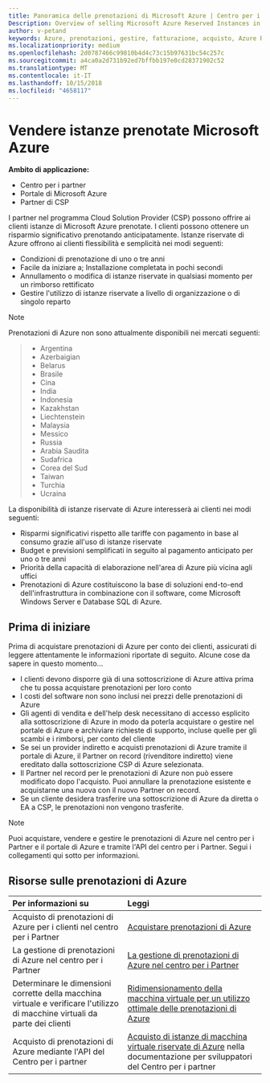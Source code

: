 ```yaml
---
title: Panoramica delle prenotazioni di Microsoft Azure | Centro per i partner
Description: Overview of selling Microsoft Azure Reserved Instances in CSP.
author: v-petand
keywords: Azure, prenotazioni, gestire, fatturazione, acquisto, Azure RI, istanze riservate di Azure
ms.localizationpriority: medium
ms.openlocfilehash: 2d0787466c99810b4d4c73c15b97631bc54c257c
ms.sourcegitcommit: a4ca0a2d731b92ed7bffbb197e0cd28371902c52
ms.translationtype: MT
ms.contentlocale: it-IT
ms.lasthandoff: 10/15/2018
ms.locfileid: "4658117"
---
```

# <a name="sell-microsoft-azure-reserved-instances"></a>Vendere istanze prenotate Microsoft Azure 

**Ambito di applicazione:**

-  Centro per i partner
-  Portale di Microsoft Azure
-  Partner di CSP

I partner nel programma Cloud Solution Provider (CSP) possono offrire ai clienti istanze di Microsoft Azure prenotate. I clienti possono ottenere un risparmio significativo prenotando anticipatamente. Istanze riservate di Azure offrono ai clienti flessibilità e semplicità nei modi seguenti:

-   Condizioni di prenotazione di uno o tre anni 
-   Facile da iniziare a; Installazione completata in pochi secondi 
-   Annullamento o modifica di istanze riservate in qualsiasi momento per un rimborso rettificato 
-   Gestire l'utilizzo di istanze riservate a livello di organizzazione o di singolo reparto 

> [!NOTE]  
> Prenotazioni di Azure non sono attualmente disponibili nei mercati seguenti:
  
> * Argentina
> * Azerbaigian
> * Belarus
> * Brasile
> * Cina
> * India
> * Indonesia
> * Kazakhstan
> * Liechtenstein
> * Malaysia
> * Messico
> * Russia
> * Arabia Saudita
> * Sudafrica
> * Corea del Sud
> * Taiwan
> * Turchia
> * Ucraina

La disponibilità di istanze riservate di Azure interesserà ai clienti nei modi seguenti:

-   Risparmi significativi rispetto alle tariffe con pagamento in base al consumo grazie all'uso di istanze riservate
-   Budget e previsioni semplificati in seguito al pagamento anticipato per uno o tre anni 
-   Priorità della capacità di elaborazione nell'area di Azure più vicina agli uffici  
-   Prenotazioni di Azure costituiscono la base di soluzioni end-to-end dell'infrastruttura in combinazione con il software, come Microsoft Windows Server e Database SQL di Azure.   

## <a name="before-you-begin"></a>Prima di iniziare

Prima di acquistare prenotazioni di Azure per conto dei clienti, assicurati di leggere attentamente le informazioni riportate di seguito. Alcune cose da sapere in questo momento...

-   I clienti devono disporre già di una sottoscrizione di Azure attiva prima che tu possa acquistare prenotazioni per loro conto  
-   I costi del software non sono inclusi nei prezzi delle prenotazioni di Azure 
-   Gli agenti di vendita e dell'help desk necessitano di accesso esplicito alla sottoscrizione di Azure in modo da poterla acquistare o gestire nel portale di Azure e archiviare richieste di supporto, incluse quelle per gli scambi e i rimborsi, per conto del cliente  
-   Se sei un provider indiretto e acquisti prenotazioni di Azure tramite il portale di Azure, il Partner on record (rivenditore indiretto) viene ereditato dalla sottoscrizione CSP di Azure selezionata. 
-   Il Partner nel record per le prenotazioni di Azure non può essere modificato dopo l'acquisto. Puoi annullare la prenotazione esistente e acquistarne una nuova con il nuovo Partner on record. 
-   Se un cliente desidera trasferire una sottoscrizione di Azure da diretta o EA a CSP, le prenotazioni non vengono trasferite. 

>[!NOTE]
> Puoi acquistare, vendere e gestire le prenotazioni di Azure nel centro per i Partner e il portale di Azure e tramite l'API del centro per i Partner. Segui i collegamenti qui sotto per informazioni. 

## <a name="azure-reservations-resources"></a>Risorse sulle prenotazioni di Azure
|**Per informazioni su**   |**Leggi**    |
|:-----------------------------|:-----------------|
|Acquisto di prenotazioni di Azure per i clienti nel centro per i Partner   |[Acquistare prenotazioni di Azure](azure-reservations-buying.md)
|La gestione di prenotazioni di Azure nel centro per i Partner | [La gestione di prenotazioni di Azure nel centro per i Partner](azure-reservations-manage.md)
|Determinare le dimensioni corrette della macchina virtuale e verificare l'utilizzo di macchine virtuali da parte dei clienti   |[Ridimensionamento della macchina virtuale per un utilizzo ottimale delle prenotazioni di Azure](azure-usage.md)   |
|Acquisto di prenotazioni di Azure mediante l'API del Centro per i partner | [Acquisto di istanze di macchina virtuale riservate di Azure](https://docs.microsoft.com/partner-center/develop/purchase-azure-reservations) nella documentazione per sviluppatori del Centro per i partner

 

